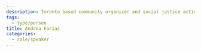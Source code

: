 ```yaml
---
description: Toronto based community organizer and social justice activist, I have a background in public health, crisis counseling, and art. During the covid-19 crisis I have focused on implementing equitable and sustainable solutions by introducing technology into mutual aid efforts
tags:
  - type/person
title: Andrea Farias
categories:
  - role/speaker
---
```


